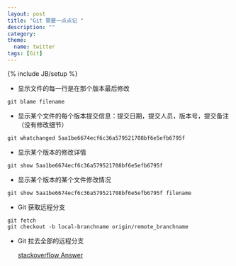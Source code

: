 ```yaml
---
layout: post
title: "Git 需要一点点记 "
description: ""
category: 
theme: 
  name: twitter
tags: [Git]
---
```


{% include JB/setup %}


* 显示文件的每一行是在那个版本最后修改

```shell
git blame filename
```

* 显示某个文件的每个版本提交信息：提交日期，提交人员，版本号，提交备注（没有修改细节）

```shell
git whatchanged 5aa1be6674ecf6c36a579521708bf6e5efb6795f
```

* 显示某个版本的修改详情

```shell
git show 5aa1be6674ecf6c36a579521708bf6e5efb6795f
```

* 显示某个版本的某个文件修改情况

```shell
git show 5aa1be6674ecf6c36a579521708bf6e5efb6795f filename
```

* Git 获取远程分支

```shell
git fetch
git checkout -b local-branchname origin/remote_branchname
```

* Git 拉去全部的远程分支

    [stackoverflow Answer](http://stackoverflow.com/questions/10312521/how-to-fetch-all-git-branches)







